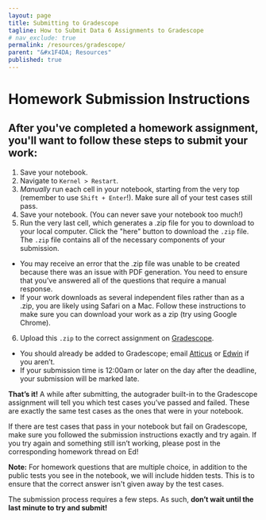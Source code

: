 ```yaml
---
layout: page
title: Submitting to Gradescope
tagline: How to Submit Data 6 Assignments to Gradescope
# nav_exclude: true
permalink: /resources/gradescope/
parent: "&#x1F4DA; Resources"
published: true
---
```


# Homework Submission Instructions

## After you've completed a homework assignment, you'll want to follow these steps to submit your work:

1. Save your notebook.
2. Navigate to `Kernel > Restart`.
3. *Manually* run each cell in your notebook, starting from the very top (remember to use `Shift + Enter`!). Make sure all of your test cases still pass.
4. Save your notebook. (You can never save your notebook too much!)
5. Run the very last cell, which generates a .zip file for you to download to your local computer. Click the "here" button to download the `.zip` file. The `.zip` file contains all of the necessary components of your submission.
  * You may receive an error that the .zip file was unable to be created because there was an issue with PDF generation. You need to ensure that you’ve answered all of the questions that require a manual response.
  * If your work downloads as several independent files rather than as a .zip, you are likely using Safari on a Mac. Follow these instructions to make sure you can download your work as a zip (try using Google Chrome).
6. Upload this `.zip` to the correct assignment on [Gradescope](https://www.gradescope.com/courses/800533).
  * You should already be added to Gradescope; email [Atticus](atticus.ginsborg@berkeley.edu) or [Edwin](jedwin321@berkeley.edu) if you aren’t.
  * If your submission time is 12:00am or later on the day after the deadline, your submission will be marked late.

**That’s it!** A while after submitting, the autograder built-in to the Gradescope assignment will tell you which test cases you’ve passed and failed. These are exactly the same test cases as the ones that were in your notebook.

If there are test cases that pass in your notebook but fail on Gradescope, make sure you followed the submission instructions exactly and try again. If you try again and something still isn’t working, please post in the corresponding homework thread on Ed!

**Note:** For homework questions that are multiple choice, in addition to the public tests you see in the notebook, we will include hidden tests. This is to ensure that the correct answer isn't given away by the test cases.

The submission process requires a few steps. As such, **don’t wait until the last minute to try and submit!**
